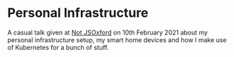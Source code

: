 # Personal Infrastructure

A casual talk given at [Not JSOxford](https://not.jsoxford.com/) on 10th February 2021 about my personal infrastructure setup, my smart home devices and how I make use of Kubernetes for a bunch of stuff.
